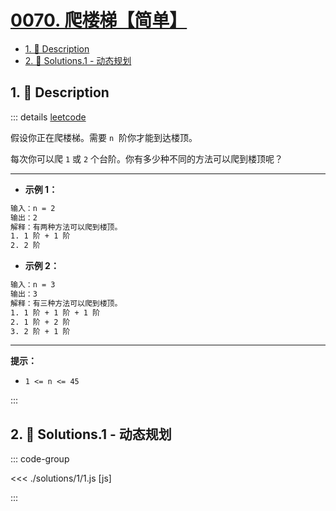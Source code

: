 # [0070. 爬楼梯【简单】](https://github.com/Tdahuyou/TNotes.leetcode/tree/main/notes/0070.%20%E7%88%AC%E6%A5%BC%E6%A2%AF%E3%80%90%E7%AE%80%E5%8D%95%E3%80%91)

<!-- region:toc -->

- [1. 📝 Description](#1--description)
- [2. 🎯 Solutions.1 - 动态规划](#2--solutions1---动态规划)

<!-- endregion:toc -->

## 1. 📝 Description

::: details [leetcode](https://leetcode.cn/problems/climbing-stairs/)

假设你正在爬楼梯。需要 `n`  阶你才能到达楼顶。

每次你可以爬 `1` 或 `2` 个台阶。你有多少种不同的方法可以爬到楼顶呢？

---

- **示例 1：**

```txt
输入：n = 2
输出：2
解释：有两种方法可以爬到楼顶。
1. 1 阶 + 1 阶
2. 2 阶
```

- **示例 2：**

```txt
输入：n = 3
输出：3
解释：有三种方法可以爬到楼顶。
1. 1 阶 + 1 阶 + 1 阶
2. 1 阶 + 2 阶
3. 2 阶 + 1 阶
```

---

**提示：**

- `1 <= n <= 45`

:::

## 2. 🎯 Solutions.1 - 动态规划

::: code-group

<<< ./solutions/1/1.js [js]

:::

